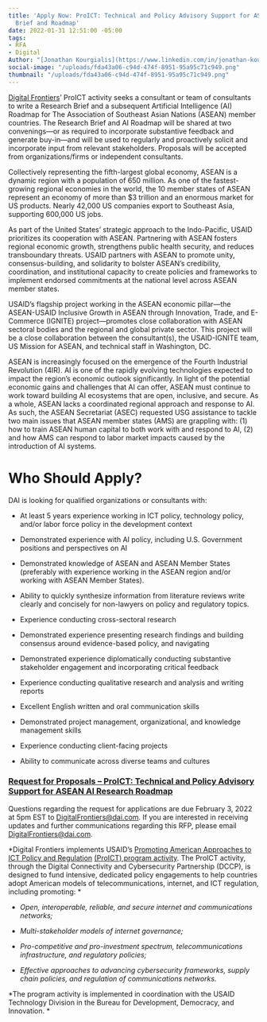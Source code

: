```yaml
---
title: 'Apply Now: ProICT: Technical and Policy Advisory Support for ASEAN AI Research
  Brief and Roadmap'
date: 2022-01-31 12:51:00 -05:00
tags:
- RFA
- Digital
Author: "[Jonathan Kourgialis](https://www.linkedin.com/in/jonathan-kourgialis-bbb6a150/)"
social-image: "/uploads/fda43a06-c94d-474f-8951-95a95c71c949.png"
thumbnail: "/uploads/fda43a06-c94d-474f-8951-95a95c71c949.png"
---
```


[Digital Frontiers](https://www.dai.com/our-work/projects/worldwide-digital-frontiers-df)’ ProICT activity seeks a consultant or team of consultants to write a Research Brief and a subsequent Artificial Intelligence (AI) Roadmap for The Association of Southeast Asian Nations (ASEAN) member countries. The Research Brief and AI Roadmap will be shared at two convenings—or as required to incorporate substantive feedback and generate buy-in—and will be used to regularly and proactively solicit and incorporate input from relevant stakeholders. Proposals will be accepted from organizations/firms or independent consultants.

Collectively representing the fifth-largest global economy, ASEAN is a dynamic region with a population of 650 million. As one of the fastest-growing regional economies in the world, the 10 member states of ASEAN represent an economy of more than $3 trillion and an enormous market for US products. Nearly 42,000 US companies export to Southeast Asia, supporting 600,000 US jobs.

As part of the United States’ strategic approach to the Indo-Pacific, USAID prioritizes its cooperation with ASEAN. Partnering with ASEAN fosters regional economic growth, strengthens public health security, and reduces transboundary threats. USAID partners with ASEAN to promote unity, consensus-building, and solidarity to bolster ASEAN’s credibility, coordination, and institutional capacity to create policies and frameworks to implement endorsed commitments at the national level across ASEAN member states.

USAID’s flagship project working in the ASEAN economic pillar—the ASEAN-USAID Inclusive Growth in ASEAN through Innovation, Trade, and E-Commerce (IGNITE) project—promotes close collaboration with ASEAN sectoral bodies and the regional and global private sector. This project will be a close collaboration between the consultant(s), the USAID-IGNITE team, US Mission for ASEAN, and technical staff in Washington, DC.

ASEAN is increasingly focused on the emergence of the Fourth Industrial Revolution (4IR). AI is one of the rapidly evolving technologies expected to impact the region’s economic outlook significantly. In light of the potential economic gains and challenges that AI can offer, ASEAN must continue to work toward building AI ecosystems that are open, inclusive, and secure. As a whole, ASEAN lacks a coordinated regional approach and response to AI. As such, the ASEAN Secretariat (ASEC) requested USG assistance to tackle two main issues that ASEAN member states (AMS) are grappling with: (1) how to train ASEAN human capital to both work with and respond to AI, (2) and how AMS can respond to labor market impacts caused by the introduction of AI systems.

# **Who Should Apply?**

DAI is looking for qualified organizations or consultants with:

* At least 5 years experience working in ICT policy, technology policy, and/or labor force policy in the development context

* Demonstrated experience with AI policy, including U.S. Government positions and perspectives on AI

* Demonstrated knowledge of ASEAN and ASEAN Member States (preferably with experience working in the ASEAN region and/or working with ASEAN Member States).

* Ability to quickly synthesize information from literature reviews write clearly and concisely for non-lawyers on policy and regulatory topics.

* Experience conducting cross-sectoral research

* Demonstrated experience presenting research findings and building consensus around evidence-based policy, and navigating

* Demonstrated experience diplomatically conducting substantive stakeholder engagement and incorporating critical feedback

* Experience conducting qualitative research and analysis and writing reports

* Excellent English written and oral communication skills

* Demonstrated project management, organizational, and knowledge management skills

* Experience conducting client-facing projects

* Ability to communicate across diverse teams and cultures

### [Request for Proposals – ProICT: Technical and Policy Advisory Support for ASEAN AI Research Roadmap ](/uploads/Digital%20Frontiers-RFP%202022-03%20PROICT-ASEAN%20AI-beaac2.pdf)

Questions regarding the request for applications are due February 3, 2022 at 5pm EST to [DigitalFrontiers@dai.com](mailto:DigitalFrontiers@dai.com). If you are interested in receiving updates and further communications regarding this RFP, please email [DigitalFrontiers@dai.com](mailto:DigitalFrontiers@dai.com).

*Digital Frontiers implements USAID’s [Promoting American Approaches to ICT Policy and Regulation](https://www.usaid.gov/digital-development/pro-ict-factsheet) [(ProICT) program activity](https://www.usaid.gov/digital-development/pro-ict-factsheet). The ProICT activity, through the Digital Connectivity and Cybersecurity Partnership (DCCP), is designed to fund intensive, dedicated policy engagements to help countries adopt American models of telecommunications, internet, and ICT regulation, including promoting: *

* *Open, interoperable, reliable, and secure internet and communications networks;*

* *Multi-stakeholder models of internet governance;*

* *Pro-competitive and pro-investment spectrum, telecommunications infrastructure, and regulatory policies;*

* *Effective approaches to advancing cybersecurity frameworks, supply chain policies, and regulation of communications networks.*

*The program activity is implemented in coordination with the USAID Technology Division in the Bureau for Development, Democracy, and Innovation. *